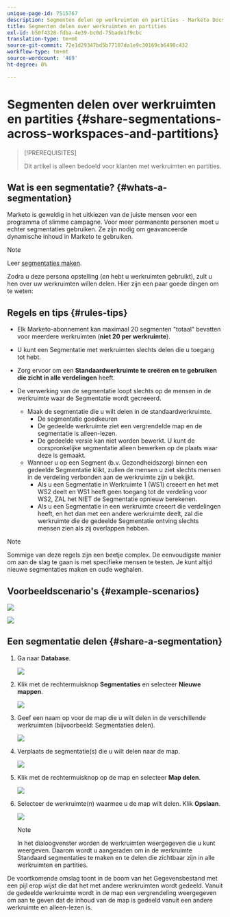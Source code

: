 ```yaml
---
unique-page-id: 7515767
description: Segmenten delen op werkruimten en partities - Marketo Docs - Productdocumentatie
title: Segmenten delen over werkruimten en partities
exl-id: b50f4328-fdba-4e39-bc0d-75bade1f9cbc
translation-type: tm+mt
source-git-commit: 72e1d29347bd5b77107da1e9c30169cb6490c432
workflow-type: tm+mt
source-wordcount: '469'
ht-degree: 0%

---
```


# Segmenten delen over werkruimten en partities {#share-segmentations-across-workspaces-and-partitions}

>[!PREREQUISITES]
>
>Dit artikel is alleen bedoeld voor klanten met werkruimten en partities.

## Wat is een segmentatie? {#whats-a-segmentation}

Marketo is geweldig in het uitkiezen van de juiste mensen voor een programma of slimme campagne. Voor meer permanente personen moet u echter segmentaties gebruiken. Ze zijn nodig om geavanceerde dynamische inhoud in Marketo te gebruiken.

>[!NOTE]
>
>Leer [segmentaties maken](/help/marketo/product-docs/personalization/segmentation-and-snippets/segmentation/create-a-segmentation.md).

Zodra u deze persona opstelling (_en_ hebt u werkruimten gebruikt), zult u hen over uw werkruimten willen delen. Hier zijn een paar goede dingen om te weten:

## Regels en tips {#rules-tips}

* Elk Marketo-abonnement kan maximaal 20 segmenten &quot;totaal&quot; bevatten voor meerdere werkruimten (**niet 20 per werkruimte**).
* U kunt een Segmentatie met werkruimten slechts delen die u toegang tot hebt.
* Zorg ervoor om een **Standaardwerkruimte te creëren en te gebruiken die zicht in alle verdelingen** heeft.

* De verwerking van de segmentatie loopt slechts op de mensen in de werkruimte waar de Segmentatie wordt gecreeerd.

   * Maak de segmentatie die u wilt delen in de standaardwerkruimte.
      * De segmentatie goedkeuren
      * De gedeelde werkruimte ziet een vergrendelde map en de segmentatie is alleen-lezen.
      * De gedeelde versie kan niet worden bewerkt. U kunt de oorspronkelijke segmentatie alleen bewerken op de plaats waar deze is gemaakt.
   * Wanneer u op een Segment (b.v. Gezondheidszorg) binnen een gedeelde Segmentatie klikt, zullen de mensen u ziet slechts mensen in de verdeling verbonden aan de werkruimte zijn u bekijkt.
      * Als u een Segmentatie in Werkruimte 1 (WS1) creeert en het met WS2 deelt en WS1 heeft geen toegang tot de verdeling voor WS2, ZAL het NIET de Segmentatie opnieuw berekenen.
      * Als u een Segmentatie in een werkruimte creeert die verdelingen heeft, en het dan met een andere werkruimte deelt, zal die werkruimte die de gedeelde Segmentatie ontving slechts mensen zien als zij overlappen hebben.


>[!NOTE]
>
>Sommige van deze regels zijn een beetje complex. De eenvoudigste manier om aan de slag te gaan is met specifieke mensen te testen. Je kunt altijd nieuwe segmentaties maken en oude weghalen.

## Voorbeeldscenario&#39;s {#example-scenarios}

![](assets/image2015-5-27-16-3a26-3a25.png)

![](assets/image2015-5-27-16-3a26-3a48.png)

## Een segmentatie delen {#share-a-segmentation}

1. Ga naar **Database**.

   ![](assets/image2017-3-29-8-3a15-3a40.png)

1. Klik met de rechtermuisknop **Segmentaties** en selecteer **Nieuwe mappen**.

   ![](assets/image2017-3-29-8-3a40-3a31.png)

1. Geef een naam op voor de map die u wilt delen in de verschillende werkruimten (bijvoorbeeld: Segmentaties delen).

   ![](assets/image2017-3-29-8-3a40-3a45.png)

1. Verplaats de segmentatie(s) die u wilt delen naar de map.

   ![](assets/image2017-3-29-8-3a41-3a3.png)

1. Klik met de rechtermuisknop op de map en selecteer **Map delen**.

   ![](assets/image2017-3-29-8-3a41-3a19.png)

1. Selecteer de werkruimte(n) waarmee u de map wilt delen. Klik **Opslaan**.

   ![](assets/image2015-5-27-11-3a6-3a40.png)

   >[!NOTE]
   >
   >In het dialoogvenster worden de werkruimten weergegeven die u kunt weergeven. Daarom wordt u aangeraden om in de werkruimte Standaard segmentaties te maken en te delen die zichtbaar zijn in alle werkruimten en partities.

De voortkomende omslag toont in de boom van het Gegevensbestand met een pijl erop wijst die dat het met andere werkruimten wordt gedeeld. Vanuit de gedeelde werkruimte wordt in de map een vergrendeling weergegeven om aan te geven dat de inhoud van de map is gedeeld vanuit een andere werkruimte en alleen-lezen is.
